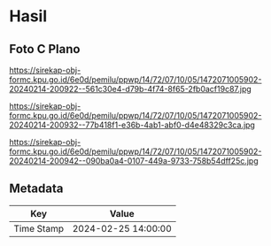 # Hasil

## Foto C Plano

https://sirekap-obj-formc.kpu.go.id/6e0d/pemilu/ppwp/14/72/07/10/05/1472071005902-20240214-200922--561c30e4-d79b-4f74-8f65-2fb0acf19c87.jpg

https://sirekap-obj-formc.kpu.go.id/6e0d/pemilu/ppwp/14/72/07/10/05/1472071005902-20240214-200932--77b418f1-e36b-4ab1-abf0-d4e48329c3ca.jpg

https://sirekap-obj-formc.kpu.go.id/6e0d/pemilu/ppwp/14/72/07/10/05/1472071005902-20240214-200942--090ba0a4-0107-449a-9733-758b54dff25c.jpg


## Metadata

| Key        | Value               |
| ---------- | ------------------- |
| Time Stamp | 2024-02-25 14:00:00 |



